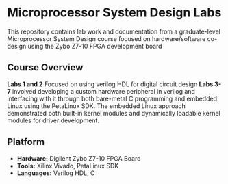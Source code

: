 # Microprocessor System Design Labs

This repository contains lab work and documentation from a graduate-level Microprocessor System Design course focused on hardware/software co-design using the Zybo Z7-10 FPGA development board

## Course Overview
 
**Labs 1 and 2** Focused on using verilog HDL for digital circuit design
**Labs 3-7** involved developing a custom hardware peripheral in verilog and interfacing with it through both bare-metal C programming and embedded Linux using the PetaLinux SDK. 
The embedded Linux approach demonstrated both built-in kernel modules and dynamically loadable kernel modules for driver development.

## Platform

- **Hardware:** Digilent Zybo Z7-10 FPGA Board
- **Tools:** Xilinx Vivado, PetaLinux SDK
- **Languages:** Verilog HDL, C
